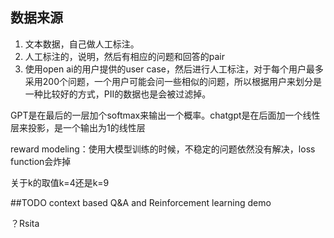 ## 数据来源
1. 文本数据，自己做人工标注。
2. 人工标注的，说明，然后有相应的问题和回答的pair
3. 使用open ai的用户提供的user case，然后进行人工标注，对于每个用户最多采用200个问题，一个用户可能会问一些相似的问题，所以根据用户来划分是一种比较好的方式，PII的数据也是会被过滤掉。


GPT是在最后的一层加个softmax来输出一个概率。chatgpt是在后面加一个线性层来投影，是一个输出为1的线性层

reward modeling：使用大模型训练的时候，不稳定的问题依然没有解决，loss function会炸掉

关于k的取值k=4还是k=9


##TODO 
context based Q&A and Reinforcement learning demo


？Rsita